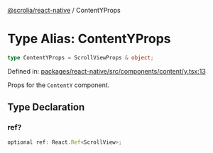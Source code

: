 [@scrolia/react-native](../README.md) / ContentYProps

# Type Alias: ContentYProps

```ts
type ContentYProps = ScrollViewProps & object;
```

Defined in: [packages/react-native/src/components/content/y.tsx:13](https://github.com/scrolia/react-native/blob/72dbfebee1489f0d6f88a5ac0f4a4cba7ccca4eb/packages/react-native/src/components/content/y.tsx#L13)

Props for the `ContentY` component.

## Type Declaration

### ref?

```ts
optional ref: React.Ref<ScrollView>;
```
